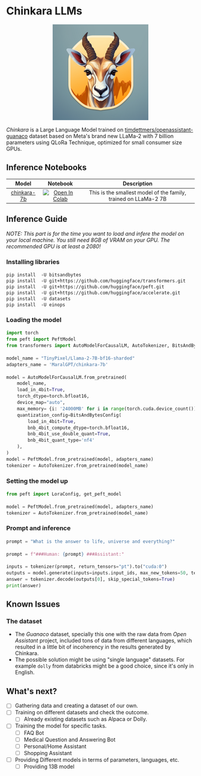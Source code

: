 # Chinkara LLMs

<p align="center">
    <img src="https://github.com/prp-e/chinkara/blob/main/chinkara-logo.png?raw=true" width="256px" height="256px">
</p>

_Chinkara_ is a Large Language Model trained on [timdettmers/openassistant-guanaco](https://huggingface.co/datasets/timdettmers/openassistant-guanaco) dataset based on Meta's brand new LLaMa-2 with 7 billion parameters using QLoRa Technique, optimized for small consumer size GPUs. 

## Inference Notebooks 

| Model | Notebook | Description |
|:-----:|:--------:|:------------:|
|[chinkara-7b](https://huggingface.co/MaralGPT/chinkara-7b) | [![Open In Colab](https://colab.research.google.com/assets/colab-badge.svg)](https://colab.research.google.com/github/prp-e/chinkara/blob/main/inference-7b.ipynb) | This is the smallest model of the family, trained on LLaMa-2 7B |

## Inference Guide

_NOTE: This part is for the time you want to load and infere the model on your local machine. You still need 8GB of VRAM on your GPU. The recommended GPU is at least a 2080!_

### Installing libraries

```
pip install  -U bitsandbytes
pip install  -U git+https://github.com/huggingface/transformers.git
pip install  -U git+https://github.com/huggingface/peft.git
pip install  -U git+https://github.com/huggingface/accelerate.git
pip install  -U datasets
pip install  -U einops
```

### Loading the model 

```python
import torch
from peft import PeftModel
from transformers import AutoModelForCausalLM, AutoTokenizer, BitsAndBytesConfig

model_name = "TinyPixel/Llama-2-7B-bf16-sharded" 
adapters_name = 'MaralGPT/chinkara-7b' 

model = AutoModelForCausalLM.from_pretrained(
    model_name,
    load_in_4bit=True,
    torch_dtype=torch.bfloat16,
    device_map="auto",
    max_memory= {i: '24000MB' for i in range(torch.cuda.device_count())},
    quantization_config=BitsAndBytesConfig(
        load_in_4bit=True,
        bnb_4bit_compute_dtype=torch.bfloat16,
        bnb_4bit_use_double_quant=True,
        bnb_4bit_quant_type='nf4'
    ),
)
model = PeftModel.from_pretrained(model, adapters_name)
tokenizer = AutoTokenizer.from_pretrained(model_name)
```

### Setting the model up

```python
from peft import LoraConfig, get_peft_model

model = PeftModel.from_pretrained(model, adapters_name)
tokenizer = AutoTokenizer.from_pretrained(model_name)
``` 

### Prompt and inference

```python
prompt = "What is the answer to life, universe and everything?" 

prompt = f"###Human: {prompt} ###Assistant:"

inputs = tokenizer(prompt, return_tensors="pt").to("cuda:0")
outputs = model.generate(inputs=inputs.input_ids, max_new_tokens=50, temperature=0.5, repetition_penalty=1.0)
answer = tokenizer.decode(outputs[0], skip_special_tokens=True)
print(answer)
```
## Known Issues 

### The dataset

* The _Guanaco_ dataset, specially this one with the raw data from _Open Assistant_ project, included tons of data from different languages, which resulted in a little bit of incoherency in the results generated by Chinkara. 
* The possible solution might be using "single language" datasets. For example `dolly` from databricks might be a good choice, since it's only in English. 

## What's next?

- [ ] Gathering data and creating a dataset of our own. 
- [ ] Training on different datasets and check the outcome. 
    - [ ] Already existing datasets such as Alpaca or Dolly.
- [ ] Training the model for specific tasks.
    - [ ] FAQ Bot 
    - [ ] Medical Question and Answering Bot 
    - [ ] Personal/Home Assistant 
    - [ ] Shopping Assistant
- [ ] Providing Different models in terms of parameters, languages, etc.
    - [ ] Providing 13B model